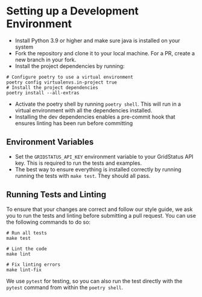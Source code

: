 # Setting up a Development Environment

* Install Python 3.9 or higher and make sure java is installed on your system
* Fork the repository and clone it to your local machine. For a PR, create a new branch in your fork.
* Install the project dependencies by running:

```shell
# Configure poetry to use a virtual environment
poetry config virtualenvs.in-project true
# Install the project dependencies
poetry install --all-extras
```

* Activate the poetry shell by running `poetry shell`. This will run in a virtual environment with all the dependencies installed.
* Installing the dev dependencies enables a pre-commit hook that ensures linting has been run before committing

## Environment Variables

* Set the `GRIDSTATUS_API_KEY` environment variable to your GridStatus API key. This is required to run the tests and examples.
* The best way to ensure everything is installed correctly by running running the tests with `make test`. They should all pass.


## Running Tests and Linting

To ensure that your changes are correct and follow our style guide, we ask you to run the tests and linting before submitting a pull request. You can use the following commands to do so:

```
# Run all tests
make test

# Lint the code
make lint

# Fix linting errors
make lint-fix
```

We use `pytest` for testing, so you can also run the test directly with the `pytest` command from within the `poetry shell`.


